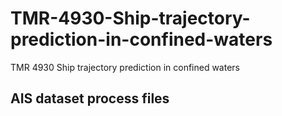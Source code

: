 # TMR-4930-Ship-trajectory-prediction-in-confined-waters
TMR 4930 Ship trajectory prediction in confined waters
## AIS dataset process files
